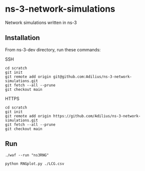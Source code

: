 # ns-3-network-simulations
Network simulations written in ns-3

## Installation
From ns-3-dev directory, run these commands:

SSH
```shell
cd scratch
git init
git remote add origin git@github.com:Adilius/ns-3-network-simulations.git
git fetch --all --prune
git checkout main
```

HTTPS
```shell
cd scratch
git init
git remote add origin https://github.com/Adilius/ns-3-network-simulations.git
git fetch --all --prune
git checkout main
```

## Run
`./waf --run "ns3RNG"`

`python RNGplot.py ./LCG.csv`